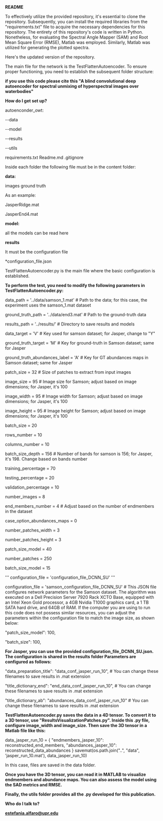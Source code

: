 **README**

To effectively utilize the provided repository, it's essential to clone the repository. Subsequently, 
you can install the required libraries from the "requirements.txt" file to acquire the necessary 
dependencies for this repository. The entirety of this repository's code is written in Python. Nonetheless,
for evaluating the Spectral Angle Mapper (SAM) and Root Mean Square Error (RMSE), Matlab was employed. Similarly,
Matlab was utilized for generating the plotted spectra.

Here's the updated version of the repository.

The main file for the network is the TestFlattenAutoencoder. To ensure proper functioning, 
you need to establish the subsequent folder structure:

**if you use this code please cite this "A blind convolutional deep autoencoder for
spectral unmixing of hyperspectral images over waterbodies"**

**How do I get set up?**

autoenconder_owt:

--data

--model

--results

--utils

requirements.txt
Readme.md
.gitignore

Inside each folder the following file must be in the content folder:

**data:**

images
ground truth

As an example:

JasperRidge.mat

JasperEnd4.mat

**model:**

all the models can be read here

**results**

It must be the configuration file

*configuration_file.json

TestFlattenAutoencoder.py is the main file where the basic configuration is established.

**To perform the test, you need to modify the following parameters in TestFlattenAutoencoder.py:**

data_path = '../data/samson_1.mat'  # Path to the data; for this case, the experiment uses the samson_1.mat dataset

ground_truth_path = '../data/end3.mat'  # Path to the ground-truth data

results_path = '../results/'  # Directory to save results and models

data_target = 'V'  # Key used for samson dataset; for Jasper, change to "Y"

ground_truth_target = 'M'  # Key for ground-truth in Samson dataset; same for Jasper

ground_truth_abundances_label = 'A'  # Key for GT abundances maps in Samson dataset; same for Jasper

patch_size = 32  # Size of patches to extract from input images

image_size = 95  # Image size for Samson; adjust based on image dimensions; for Jasper, it's 100

image_width = 95  # Image width for Samson; adjust based on image dimensions; for Jasper, it's 100

image_height = 95  # Image height for Samson; adjust based on image dimensions; for Jasper, it's 100

batch_size = 20

rows_number = 10

columns_number = 10

batch_size_depth = 156  # Number of bands for samson is 156; for Jasper, it's 198. Change based on bands number

training_percentage = 70

testing_percentage = 20

validation_percentage = 10

number_images = 8

end_members_number = 4  # Adjust based on the number of endmembers in the dataset

case_option_abundances_maps = 0

number_patches_width = 3

number_patches_height = 3

patch_size_model = 40

number_patches = 250

batch_size_model = 15

''' configuration_file = 'configuration_file_DCNN_SU' '''


configuration_file = 'samson_configuration_file_DCNN_SU'  # This JSON file configures network parameters for the Samson dataset.
The algorithm was executed on a Dell Precision Server 7920 Rack XCTO Base, equipped with an Intel Xeon Gold processor, 
a 4GB Nvidia T1000 graphics card, a 1 TB SATA hard drive, and 64GB of RAM. 
If the computer you are using to run this code does not possess similar resources, 
you can adjust the parameters within the configuration file to match the image size, as shown below:

"patch_size_model": 100,

"batch_size": 100,


**For Jasper, you can use the provided configuration_file_DCNN_SU.json. The configuration is shared in the results folder
Parameters are configured as follows:**

"data_preparation_title": "data_conf_jasper_run_10",  # You can change these filenames to save results in .mat extension

"title_dictionary_end": "end_data_conf_jasper_run_10",  # You can change these filenames to save results in .mat extension

"title_dictionary_ab": "abundances_data_conf_jasper_run_10"  # You can change these filenames to save results in .mat extension


**TestFlattenAutoencoder.py saves the data in a 4D tensor. To convert it to a 3D tensor, use 
"ResultsVisualizationPatches.py". Inside this .py file, configure image_width and image_size.
Then save the 3D tensor in a Matlab file like this:**

data_jasper_run_10 = {
    "endmembers_jasper_10": reconstructed_end_members,
    "abundances_jasper_10": reconstructed_data_abundances
}
savemat(os.path.join("..", "data", 'jasper_run_10.mat'), data_jasper_run_10)

In this case, files are saved in the data folder.

**Once you have the 3D tensor, you can read it in MATLAB to visualize endmembers and abundance maps.
You can also assess the model using the SAD metrics and RMSE.**

**Finally, the utils folder provides all the .py developed for this publication.**

**Who do I talk to?**

**estefania.alfaro@upr.edu**
